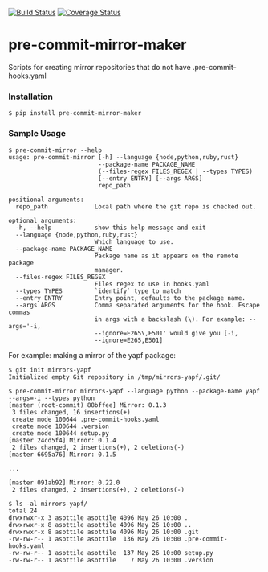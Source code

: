 [![Build Status](https://travis-ci.org/pre-commit/pre-commit-mirror-maker.svg?branch=master)](https://travis-ci.org/pre-commit/pre-commit-mirror-maker)
[![Coverage Status](https://img.shields.io/coveralls/pre-commit/pre-commit-mirror-maker.svg?branch=master)](https://coveralls.io/r/pre-commit/pre-commit-mirror-maker)

pre-commit-mirror-maker
==========

Scripts for creating mirror repositories that do not have
.pre-commit-hooks.yaml


### Installation

`$ pip install pre-commit-mirror-maker`


### Sample Usage

```
$ pre-commit-mirror --help
usage: pre-commit-mirror [-h] --language {node,python,ruby,rust}
                         --package-name PACKAGE_NAME
                         (--files-regex FILES_REGEX | --types TYPES)
                         [--entry ENTRY] [--args ARGS]
                         repo_path

positional arguments:
  repo_path             Local path where the git repo is checked out.

optional arguments:
  -h, --help            show this help message and exit
  --language {node,python,ruby,rust}
                        Which language to use.
  --package-name PACKAGE_NAME
                        Package name as it appears on the remote package
                        manager.
  --files-regex FILES_REGEX
                        Files regex to use in hooks.yaml
  --types TYPES         `identify` type to match
  --entry ENTRY         Entry point, defaults to the package name.
  --args ARGS           Comma separated arguments for the hook. Escape commas
                        in args with a backslash (\). For example: --args='-i,
                        --ignore=E265\,E501' would give you [-i,
                        --ignore=E265,E501]
```


For example: making a mirror of the yapf package:

```console
$ git init mirrors-yapf
Initialized empty Git repository in /tmp/mirrors-yapf/.git/

$ pre-commit-mirror mirrors-yapf --language python --package-name yapf --args=-i --types python
[master (root-commit) 88bffee] Mirror: 0.1.3
 3 files changed, 16 insertions(+)
 create mode 100644 .pre-commit-hooks.yaml
 create mode 100644 .version
 create mode 100644 setup.py
[master 24cd5f4] Mirror: 0.1.4
 2 files changed, 2 insertions(+), 2 deletions(-)
[master 6695a76] Mirror: 0.1.5

...

[master 091ab92] Mirror: 0.22.0
 2 files changed, 2 insertions(+), 2 deletions(-)

$ ls -al mirrors-yapf/
total 24
drwxrwxr-x 3 asottile asottile 4096 May 26 10:00 .
drwxrwxr-x 8 asottile asottile 4096 May 26 10:00 ..
drwxrwxr-x 8 asottile asottile 4096 May 26 10:00 .git
-rw-rw-r-- 1 asottile asottile  136 May 26 10:00 .pre-commit-hooks.yaml
-rw-rw-r-- 1 asottile asottile  137 May 26 10:00 setup.py
-rw-rw-r-- 1 asottile asottile    7 May 26 10:00 .version
```
